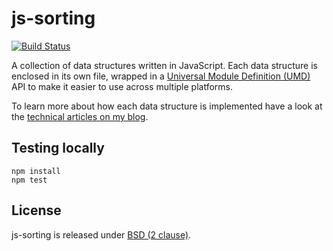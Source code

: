 # js-sorting

[![Build Status](https://secure.travis-ci.org/Tyriar/js-data-structures.png)](http://travis-ci.org/Tyriar/js-data-structures)

A collection of data structures written in JavaScript. Each data structure is enclosed in its own file, wrapped in a [Universal Module Definition (UMD)][1] API to make it easier to use across multiple platforms.

To learn more about how each data structure is implemented have a look at the [technical articles on my blog][2].

## Testing locally

```
npm install
npm test
```

## License

js-sorting is released under [BSD (2 clause)][3].

[1]: https://github.com/umdjs/umd/blob/master/returnExportsGlobal.js
[2]: http://www.growingwiththeweb.com/p/explore.html?t=Data%20structure
[3]: https://github.com/Tyriar/js-data-structures/blob/master/LICENSE
